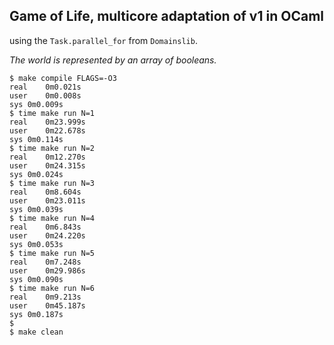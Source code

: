## Game of Life, multicore adaptation of v1 in OCaml 

using the `Task.parallel_for` from `Domainslib`.

*The world is represented by an array of booleans.*


```
$ make compile FLAGS=-O3
real	0m0.021s
user	0m0.008s
sys	0m0.009s
$ time make run N=1
real	0m23.999s
user	0m22.678s
sys	0m0.114s
$ time make run N=2
real	0m12.270s
user	0m24.315s
sys	0m0.024s
$ time make run N=3
real	0m8.604s
user	0m23.011s
sys	0m0.039s
$ time make run N=4
real	0m6.843s
user	0m24.220s
sys	0m0.053s
$ time make run N=5
real	0m7.248s
user	0m29.986s
sys	0m0.090s
$ time make run N=6
real	0m9.213s
user	0m45.187s
sys	0m0.187s
$ 
$ make clean
```
